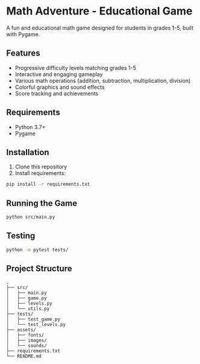 # Math Adventure - Educational Game

A fun and educational math game designed for students in grades 1-5, built with Pygame.

## Features

- Progressive difficulty levels matching grades 1-5
- Interactive and engaging gameplay
- Various math operations (addition, subtraction, multiplication, division)
- Colorful graphics and sound effects
- Score tracking and achievements

## Requirements

- Python 3.7+
- Pygame

## Installation

1. Clone this repository
2. Install requirements:
```bash
pip install -r requirements.txt
```

## Running the Game

```bash
python src/main.py
```

## Testing

```bash
python -m pytest tests/
```

## Project Structure

```
.
├── src/
│   ├── main.py
│   ├── game.py
│   ├── levels.py
│   └── utils.py
├── tests/
│   ├── test_game.py
│   └── test_levels.py
├── assets/
│   ├── fonts/
│   ├── images/
│   └── sounds/
├── requirements.txt
└── README.md
```